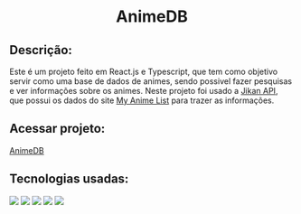 <h1 align="center">AnimeDB</h1>

<h2>Descrição:</h2>

Este é um projeto feito em React.js e Typescript, que tem como objetivo servir como uma base de dados de animes, sendo possivel fazer pesquisas e ver informações sobre os animes.
Neste projeto foi usado a <a href="https://docs.api.jikan.moe">Jikan API</a>, que possui os dados do site <a href="https://myanimelist.net">My Anime List</a> para trazer as informações. 

<h2>Acessar projeto:</h2>
<a href="https://obsant.github.io/AnimeDB/">AnimeDB</a>

<h2>Tecnologias usadas:</h2>
<img src="https://img.shields.io/badge/HTML5-E34F26?style=for-the-badge&logo=html5&logoColor=white"></img>
<img src="https://img.shields.io/badge/TypeScript-blue?style=for-the-badge&logo=typescript&logoColor=white"></img>
<img src="https://img.shields.io/badge/React-20232A?style=for-the-badge&logo=react&logoColor=61DAFB"></img>
<img src="https://img.shields.io/badge/Sass-CC6699?style=for-the-badge&logo=sass&logoColor=white"></img>
<img src="https://img.shields.io/badge/Bootstrap-purple?style=for-the-badge&logo=bootstrap&logoColor=white"></img>
